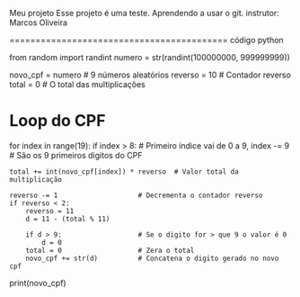 Meu projeto
Esse projeto é uma teste.
Aprendendo a usar o git.
instrutor: Marcos Oliveira

==========================================
código python

from random import randint
numero = str(randint(100000000, 999999999))

novo_cpf = numero                   # 9 números aleatórios
reverso = 10                        # Contador reverso
total = 0                           # O total das multiplicações

# Loop do CPF
for index in range(19):
    if index > 8:                   # Primeiro índice vai de 0 a 9,
        index -= 9                  # São os 9 primeiros digitos do CPF

    total += int(novo_cpf[index]) * reverso  # Valor total da multiplicação

    reverso -= 1                    # Decrementa o contador reverso
    if reverso < 2:
        reverso = 11
        d = 11 - (total % 11)

        if d > 9:                   # Se o digito for > que 9 o valor é 0
            d = 0
        total = 0                   # Zera o total
        novo_cpf += str(d)          # Concatena o digito gerado no novo cpf

print(novo_cpf)

